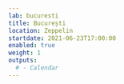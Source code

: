 ```yaml
---
lab: bucuresti
title: București
location: Zeppelin 
startdate: 2021-06-23T17:00:00
enabled: true
weight: 1
outputs:
  # - Calendar
---
```

